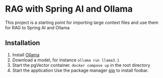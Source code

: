 # RAG with Spring AI and Ollama

This project is a starting point for importing large context files and use them for RAG to Spring AI and Ollama

## Installation

1. Install [Ollama](https://ollama.com/)
2. Download a model, for instance ```ollama run llama3.1```
3. Start the pgVector container. ```docker compose up``` in the root directory
4. Start the application
Use the package manager [pip](https://pip.pypa.io/en/stable/) to install foobar.